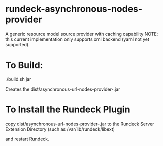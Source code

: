 rundeck-asynchronous-nodes-provider
========================

A generic resource model source provider with caching capability
NOTE:  this current implementation only supports xml backend (yaml not yet supported).

To Build:
=====

./build.sh jar

Creates the  dist/asynchronous-url-nodes-provider-<VERSION>.jar 

To Install the Rundeck Plugin 
=====

copy dist/asynchronous-url-nodes-provider-<VERSION>.jar to the Rundeck Server Extension Directory (such as /var/lib/rundeck/libext)

and restart Rundeck.

